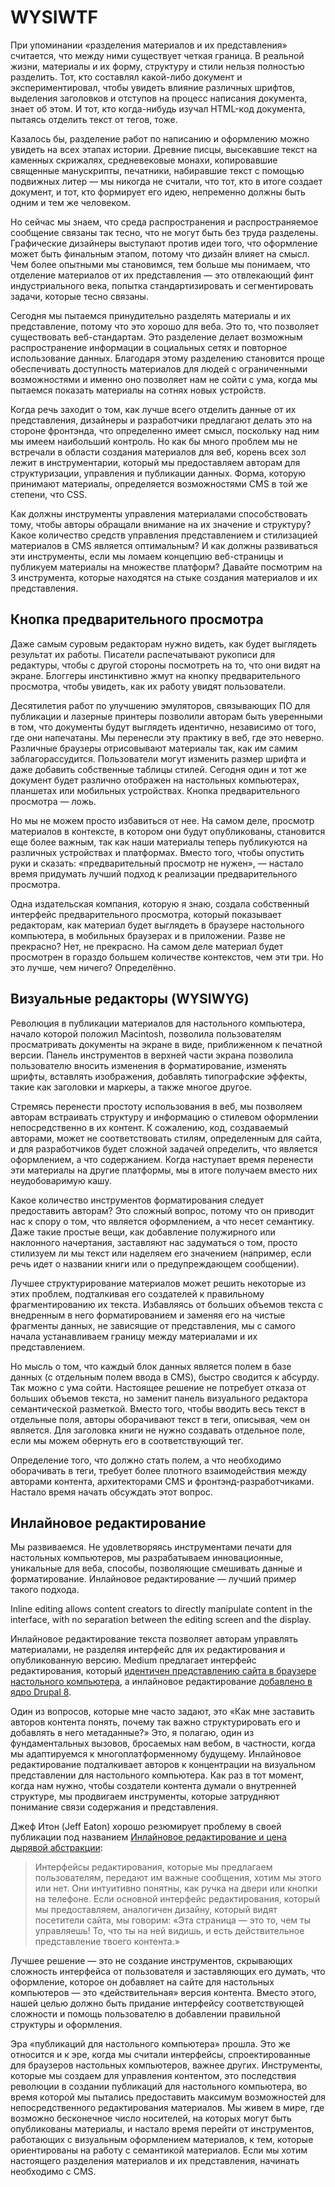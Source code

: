 # WYSIWTF

При упоминании «разделения материалов и их представления» считается, что между
ними существует четкая граница. В реальной жизни, материалы и их форму,
структуру и стили нельзя полностью разделить. Тот, кто составлял какой-либо
документ и экспериментировал, чтобы увидеть влияние различных шрифтов,
выделения заголовков и отступов на процесс написания документа, знает об этом.
И тот, кто когда-нибудь изучал HTML-код документа, пытаясь отделить текст от
тегов, тоже.

Казалось бы, разделение работ по написанию и оформлению можно увидеть на всех
этапах истории. Древние писцы, высекавшие текст на каменных скрижалях,
средневековые монахи, копировавшие священные манускрипты, печатники,
набиравшие текст с помощью подвижных литер — мы никогда не считали, что тот,
кто в итоге создает документ, и тот, кто формирует его идею, непременно должны
быть одним и тем же человеком.

Но сейчас мы знаем, что среда распространения и распространяемое сообщение
связаны так тесно, что не могут быть без труда разделены. Графические
дизайнеры выступают против идеи того, что оформление может быть финальным
этапом, потому что дизайн влияет на смысл. Чем более опытными мы становимся,
тем больше мы понимаем, что отделение материалов от их представления
— это отвлекающий финт индустриального века, попытка стандартизировать и
сегментировать задачи, которые тесно связаны.

Сегодня мы пытаемся принудительно разделять материалы и их представление,
потому что это хорошо для веба. Это то, что позволяет существовать
веб-стандартам. Это разделение делает возможным распространение информации в
социальных сетях и повторное использование данных. Благодаря этому разделению
становится проще обеспечивать доступность материалов для людей с ограниченными
возможностями и именно оно позволяет нам не сойти с ума, когда мы
пытаемся показать материалы на сотнях новых устройств.

Когда речь заходит о том, как лучше всего отделить данные от их
представления, дизайнеры и разработчики предлагают делать это на стороне фронтэнда,
что определенно имеет смысл, поскольку над ним мы имеем наибольший
контроль. Но как бы много проблем мы не встречали в области создания
материалов для веб, корень всех зол лежит в инструментарии, который мы
предоставляем авторам для структуризации, управления и публикации данных.
Форма, которую принимают материалы, определяется возможностями CMS в
той же степени, что CSS.

Как должны инструменты управления материалами способствовать тому, чтобы авторы
обращали внимание на их значение и структуру? Какое количество средств управления
представлением и стилизацией материалов в CMS является оптимальным? И как
должны развиваться эти инструменты, если мы ломаем концепцию веб-страницы и
публикуем материалы на множестве платформ? Давайте посмотрим на 3 инструмента,
которые находятся на стыке создания материалов и их представления.

## Кнопка предварительного просмотра

Даже самым суровым редакторам нужно видеть, как будет выглядеть результат их
работы. Писатели распечатывают рукописи для редактуры, чтобы с другой стороны
посмотреть на то, что они видят на экране. Блоггеры инстинктивно жмут на
кнопку предварительного просмотра, чтобы увидеть, как их работу увидят
пользователи.

Десятилетия работ по улучшению эмуляторов, связывающих ПО для публикации и
лазерные принтеры позволили авторам быть уверенными в том, что документы будут
выглядеть идентично, независимо от того, где они напечатаны. Мы перенесли эту
практику в веб, где это неверно. Различные браузеры отрисовывают материалы так,
как им самим заблагорассудится. Пользователи могут изменить размер шрифта и
даже добавить собственные таблицы стилей. Сегодня один и тот же документ будет
различно отображен на настольных компьютерах, планшетах или мобильных устройствах.
Кнопка предварительного просмотра — ложь.

Но мы не можем просто избавиться от нее. На самом деле, просмотр материалов в
контексте, в котором они будут опубликованы, становится еще более важным, так
как наши материалы теперь публикуются на различных устройствах и платформах.
Вместо того, чтобы опустить руки и сказать: «предварительный просмотр не
нужен», — настало время придумать лучший подход к реализации предварительного
просмотра.

Одна издательская компания, которую я знаю, создала собственный интерфейс
предварительного просмотра, который показывает редакторам, как материал будет
выглядеть в браузере настольного компьютера, в мобильных браузерах и в
приложении. Разве не прекрасно? Нет, не прекрасно. На самом деле материал будет
просмотрен в гораздо большем количестве контекстов, чем эти три. Но это лучше,
чем ничего? Определённо.

## Визуальные редакторы (WYSIWYG)

Революция в публикации материалов для настольного компьютера, начало которой
положил Macintosh, позволила пользователям просматривать документы на экране в
виде, приближенном к печатной версии. Панель инструментов в верхней части
экрана позволила пользователю вносить изменения в форматирование, изменять
шрифты, вставлять изображения, добавлять типографские эффекты, такие как
заголовки и маркеры, а также многое другое.

Стремясь перенести простоту использования в веб, мы позволяем авторам
встраивать структуру и информацию о стилевом оформлении непосредственно в их
контент. К сожалению, код, создаваемый авторами, может не соответствовать стилям,
определенным для сайта, и для разработчиков будет сложной задачей определить,
что является оформлением, а что содержанием. Когда наступает время перенести
эти материалы на другие платформы, мы в итоге получаем вместо них неудобоваримую
кашу.

Какое количество инструментов форматирования следует предоставить авторам? Это
сложный вопрос, потому что он приводит нас к спору о том, что является
оформлением, а что несет семантику. Даже такие простые вещи, как добавление
полужирного или наклонного начертания, заставляют нас задуматься о том, просто
стилизуем ли мы текст или наделяем его значением (например, если
речь идет о названии книги или о предупреждающем сообщении).

Лучшее структурирование материалов может решить некоторые из этих проблем,
подталкивая его создателей к правильному фрагментированию их текста.
Избавляясь от больших объемов текста с внедренным в него форматированием и
заменяя его на чистые фрагменты данных, не зависящие от представления, мы
с самого начала устанавливаем границу между материалами и их представлением.

Но мысль о том, что каждый блок данных является полем в базе данных (с
отдельным полем ввода в CMS), быстро сводится к абсурду. Так можно с ума
сойти. Настоящее решение не потребует отказа от больших объемов текста, но
заменит панель визуального редактора семантической разметкой. Вместо того,
чтобы вводить весь текст в отдельные поля, авторы оборачивают текст в теги,
описывая, чем он является. Для заголовка книги не нужно создавать отдельное поле,
если мы можем обернуть его в соответствующий тег.

Определение того, что должно стать полем, а что необходимо оборачивать в теги,
требует более плотного взаимодействия между авторами контента, архитекторами
CMS и фронтэнд-разработчиками. Настало время начать обсуждать этот вопрос.

## Инлайновое редактирование

Мы развиваемся. Не удовлетворяясь инструментами печати для настольных компьютеров,
мы разрабатываем инновационные, уникальные для веба, способы, позволяющие
смешивать данные и форматирование. Инлайновое редактирование — лучший пример
такого подхода.

Inline editing allows content creators to directly manipulate content in the
interface, with no separation between the editing screen and the display.

Инлайновое редактирование текста позволяет авторам управлять материалами,
не разделяя интерфейс для их редактирования и опубликованную версию.
Medium предлагает интерфейс редактирования, который [идентичен
представлению сайта в браузере настольного компьютера][1], а инлайновое
редактирование [добавлено в ядро Drupal 8][1].

Один из вопросов, которые мне часто задают, это «Как мне заставить авторов
контента понять, почему так важно структурировать его и добавлять в него
метаданные?» Это, я полагаю, один из фундаментальных вызовов, бросаемых нам
вебом, в частности, когда мы адаптируемся к многоплатформенному будущему.
Инлайновое редактирование подталкивает авторов к концентрации на визуальном
представлении для настольного компьютера. Как раз в тот момент, когда
нам нужно, чтобы создатели контента думали о внутренней структуре, мы
продвигаем инструменты, которые затрудняют понимание связи содержания и
представления.

Джеф Итон (Jeff Eaton) хорошо резюмирует проблему в своей публикации под
названием [Инлайновое редактирование и цена дырявой абстракции][2]:

> Интерфейсы редактирования, которые мы предлагаем пользователям, передают им
важные сообщения, хотим мы этого или нет. Они интуитивно понятны, как ручка на
двери или кнопки на телефоне. Если основной интерфейс редактирования, который
мы предоставляем, аналогичен дизайну, который видят посетители сайта, мы
говорим: «Эта страница — это то, чем ты управляешь! То, что ты на ней видишь,
и есть действительное представление твоего контента.»

Лучшее решение — это не создание инструментов, скрывающих сложность интерфейса
от пользователя и заставляющих его думать, что оформление, которое он
добавляет на сайте для настольных компьютеров — это «действительная» версия
контента. Вместо этого, нашей целью должно быть придание интерфейсу
соответствующей сложности и помощь пользователю в добавлении правильной
структуры и оформления.

Эра «публикаций для настольного компьютера» прошла. Это же относится и к эре,
когда мы считали интерфейсы, спроектированные для браузеров настольных
компьютеров, важнее других. Инструменты, которые мы создаем для управления
контентом, это последствия революции в создании публикаций для настольного
компьютера, во время которой мы пытались предоставить максимум возможностей
для непосредственного редактирования материалов. Мы живем в мире, где возможно
бесконечное число носителей, на которых могут быть опубликованы материалы, и
настало время перейти от инструментов, работающих с визуальным оформлением
материалов, к тем, которые ориентированы на работу с семантикой материалов.
Если мы хотим настоящего разделения материалов и их представления, начинать
необходимо с CMS.

[1]: https://medium.com/about/df8eac9f4a5e
[2]: http://drupal.org/project/spark
[3]: https://www.lullabot.com/articles/inline-editing-and-cost-leaky-abstractions